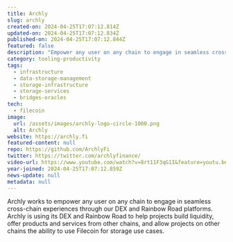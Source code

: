 ```yaml
---
title: Archly
slug: archly
created-on: 2024-04-25T17:07:12.814Z
updated-on: 2024-04-25T17:07:12.834Z
published-on: 2024-04-25T17:07:12.844Z
featured: false
description: "Empower any user on any chain to engage in seamless cross-chain experiences through our DEX and Rainbow Road platforms."
category: tooling-productivity
tags:
  - infrastructure
  - data-storage-management
  - storage-infrastructure
  - storage-services
  - bridges-oracles
tech:
  - filecoin
image:
  url: /assets/images/archly-logo-circle-1000.png
  alt: Archly
website: https://archly.fi
featured-content: null
repo: https://github.com/ArchlyFi
twitter: https://twitter.com/archlyfinance/
video-url: https://www.youtube.com/watch?v=8rt11F3qG1I&feature=youtu.be
year-joined: 2024-04-25T17:07:12.859Z
news-update: null
metadata: null
---
```


Archly works to empower any user on any chain to engage in seamless cross-chain experiences through our DEX and Rainbow Road platforms. Archly is using its DEX and Rainbow Road to help projects build liquidity, offer products and services from other chains, and allow projects on other chains the ability to use Filecoin for storage use cases.
